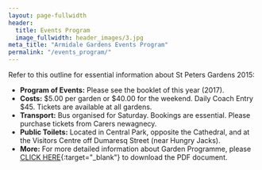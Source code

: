```yaml
---
layout: page-fullwidth
header:
  title: Events Program
  image_fullwidth: header_images/3.jpg
meta_title: "Armidale Gardens Events Program"
permalink: "/events_program/"
---
```

Refer to this outline for essential information about St Peters Gardens 2015:

* **Program of Events:** Please see the booklet of this year (2017).
* **Costs:** $5.00 per garden or $40.00 for the weekend. Daily Coach Entry $45. Tickets are available at all gardens.
* **Transport:** Bus organised for Saturday. Bookings are essential. Please purchase tickets from Carers newagnecy.
* **Public Toilets:** Located in Central Park, opposite the Cathedral, and at the Visitors Centre off Dumaresq Street (near Hungry Jacks).
* **More:** For more detailed information about Garden Programme, please [CLICK HERE](/assets/files/events_program.pdf){:target="_blank"} to download the PDF document.
